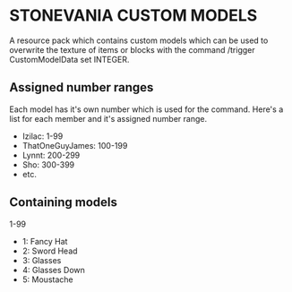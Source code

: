 
# STONEVANIA CUSTOM MODELS

A resource pack which contains custom models which can be used to overwrite the texture of items or blocks with the command /trigger CustomModelData set INTEGER. 




## Assigned number ranges

Each model has it's own number which is used for the command. Here's a list for each member and it's assigned number range.

- Izilac: 1-99
- ThatOneGuyJames: 100-199
- Lynnt: 200-299
- Sho: 300-399
- etc.


## Containing models

1-99

- 1: Fancy Hat
- 2: Sword Head
- 3: Glasses
- 4: Glasses Down
- 5: Moustache

